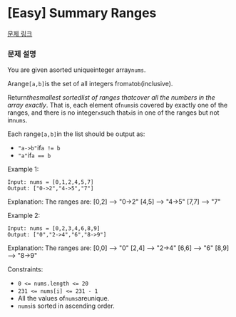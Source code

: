 # [Easy] Summary Ranges

[문제 링크](https://leetcode.com/problems/summary-ranges/)

### 문제 설명

You are given asorted uniqueinteger array`nums`.

Arange`[a,b]`is the set of all integers from`a`to`b`(inclusive).

Return*thesmallest sortedlist of ranges thatcover all the numbers in the array exactly*. That is, each element of`nums`is covered by exactly one of the ranges, and there is no integer`x`such that`x`is in one of the ranges but not in`nums`.

Each range`[a,b]`in the list should be output as:

- `"a->b"`if`a != b`
- `"a"`if`a == b`

Example 1:

```
Input: nums = [0,1,2,4,5,7]
Output: ["0->2","4->5","7"]
```

Explanation: The ranges are:
[0,2] --> "0->2"
[4,5] --> "4->5"
[7,7] --> "7"

Example 2:

```
Input: nums = [0,2,3,4,6,8,9]
Output: ["0","2->4","6","8->9"]
```

Explanation: The ranges are:
[0,0] --> "0"
[2,4] --> "2->4"
[6,6] --> "6"
[8,9] --> "8->9"

Constraints:

- `0 <= nums.length <= 20`
- `231 <= nums[i] <= 231 - 1`
- All the values of`nums`areunique.
- `nums`is sorted in ascending order.